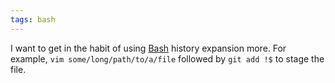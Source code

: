 ```yaml
---
tags: bash
---
```


I want to get in the habit of using [Bash](/wiki/Bash) history expansion more. For example, `vim some/long/path/to/a/file` followed by `git add !$` to stage the file.
